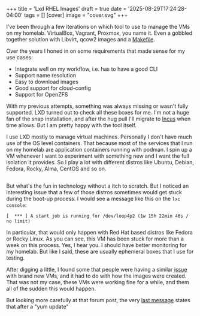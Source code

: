 +++
title = 'Lxd RHEL Images'
draft = true
date = '2025-08-29T17:24:28-04:00'
tags = []
[cover]
image = "cover.svg"
+++

I've been through a few iterations on which tool to use to manage the VMs on my
homelab. VirtualBox, Vagrant, Proxmox, you name it. Even a gobbled together
solution with Libvirt, qcow2 images and a
[Makefile](https://github.com/fabiojmendes/shell-goodies/blob/master/libvirt/config/Makefile).

Over the years I honed in on some requirements that made sense for my use cases:

- Integrate well on my workflow, i.e. has to have a good CLI
- Support name resolution
- Easy to download images
- Good support for cloud-config
- Support for OpenZFS

With my previous attempts, something was always missing or wasn't fully
supported. LXD turned out to check all these boxes for me. I'm not a huge fan of
the snap installation, and after the hug pull I'll migrate to
[Incus](https://linuxcontainers.org/incus/) when time allows. But I am pretty
happy with the tool itself.

I use LXD mostly to manage virtual machines. Personally I don't have much use of
the OS level containers. That because most of the services that I run on my
homelab are application containers running with podman. I spin up a VM whenever
I want to experiment with something new and I want the full isolation it
provides. So I play a lot with different distros like Ubuntu, Debian, Fedora,
Rocky, Alma, CentOS and so on.

## 

But what's the fun in technology without a itch to scratch. But I noticed an
interesting issue that a few of those distros sometimes would get stuck during
the boot-up process. I would see a message like this on the `lxc console`:

```text
[  *** ] A start job is running for /dev/loop4p2 (1w 15h 22min 46s / no limit)
```

In particular, that would only happen with Red Hat based distros like Fedora or
Rocky Linux. As you can see, this VM has been stuck for more than a week on this
process. Yes, I hear you. I should have better monitoring for my homelab. But
like I said, these are usually ephemeral boxes that I use for testing.

After digging a little, I found some that people were having a similar
[issue](https://discuss.linuxcontainers.org/t/couldnt-boot-up-rocky-linux-9-vm/17185)
with brand new VMs, and it had to do with how the images were created. That was
not my case, these VMs were working fine for a while, and them all of the sudden
this would happen.

But looking more carefully at that forum post, the very
[last message](https://discuss.linuxcontainers.org/t/couldnt-boot-up-rocky-linux-9-vm/17185/24)
states that after a "yum update"
